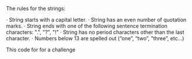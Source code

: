 The rules for the strings:

· String starts with a capital letter.
· String has an even number of quotation marks.
· String ends with one of the following sentence termination characters: ".", "?", "!"
· String has no period characters other than the last character.
· Numbers below 13 are spelled out (”one”, “two”, "three”, etc…)

This code for for a challenge
